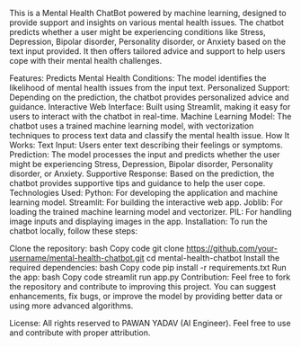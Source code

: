 This is a Mental Health ChatBot powered by machine learning, designed to provide support and insights on various mental health issues. The chatbot predicts whether a user might be experiencing conditions like Stress, Depression, Bipolar disorder, Personality disorder, or Anxiety based on the text input provided. It then offers tailored advice and support to help users cope with their mental health challenges.

Features:
Predicts Mental Health Conditions: The model identifies the likelihood of mental health issues from the input text.
Personalized Support: Depending on the prediction, the chatbot provides personalized advice and guidance.
Interactive Web Interface: Built using Streamlit, making it easy for users to interact with the chatbot in real-time.
Machine Learning Model: The chatbot uses a trained machine learning model, with vectorization techniques to process text data and classify the mental health issue.
How It Works:
Text Input: Users enter text describing their feelings or symptoms.
Prediction: The model processes the input and predicts whether the user might be experiencing Stress, Depression, Bipolar disorder, Personality disorder, or Anxiety.
Supportive Response: Based on the prediction, the chatbot provides supportive tips and guidance to help the user cope.
Technologies Used:
Python: For developing the application and machine learning model.
Streamlit: For building the interactive web app.
Joblib: For loading the trained machine learning model and vectorizer.
PIL: For handling image inputs and displaying images in the app.
Installation:
To run the chatbot locally, follow these steps:

Clone the repository:
bash
Copy code
git clone https://github.com/your-username/mental-health-chatbot.git
cd mental-health-chatbot
Install the required dependencies:
bash
Copy code
pip install -r requirements.txt
Run the app:
bash
Copy code
streamlit run app.py
Contribution:
Feel free to fork the repository and contribute to improving this project. You can suggest enhancements, fix bugs, or improve the model by providing better data or using more advanced algorithms.

License:
All rights reserved to PAWAN YADAV (AI Engineer). Feel free to use and contribute with proper attribution.

